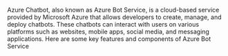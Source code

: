 Azure Chatbot, also known as Azure Bot Service, is a cloud-based service provided by Microsoft Azure that allows developers to create, manage, and deploy chatbots. These chatbots can interact with users on various platforms such as websites, mobile apps, social media, and messaging applications. Here are some key features and components of Azure Bot Service
